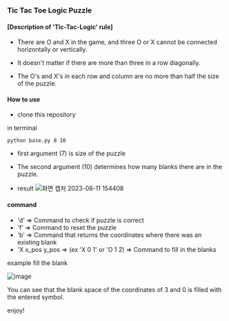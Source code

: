### Tic Tac Toe Logic Puzzle

#### [Description of 'Tic-Tac-Logic' rule]

* There are O and X in the game, and three O or X cannot be connected horizontally or vertically.

* It doesn't matter if there are more than three in a row diagonally.

* The O's and X's in each row and column are no more than half the size of the puzzle.

#### How to use

* clone this repository

in terminal

```shell
python base.py 8 10
```

* first argument (7) is size of the puzzle
* The second argument (10) determines how many blanks there are in the puzzle.


* result
![화면 캡처 2023-08-11 154408](https://github.com/HyoungSooo/pychess-assitance/assets/86239441/8f31ca01-e8c6-43ba-9588-0ec469181148)

#### command
* 'd' => Command to check if puzzle is correct
* 'f' => Command to reset the puzzle
* 'b' => Command that returns the coordinates where there was an existing blank
* 'X x_pos y_pos => (ex 'X 0 1' or 'O 1 2) => Command to fill in the blanks

example fill the blank

![image](https://github.com/HyoungSooo/pychess-assitance/assets/86239441/21faddda-7a77-4226-bb0e-1f47e0215f0f)

You can see that the blank space of the coordinates of 3 and 0 is filled with the entered symbol.

enjoy!
